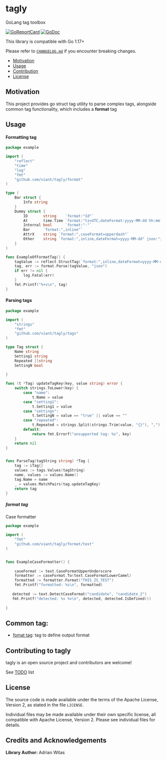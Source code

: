# tagly

GoLang tag toolbox

[![GoReportCard](https://goreportcard.com/badge/github.com/viant/tagly)](https://goreportcard.com/report/github.com/viant/tagly)
[![GoDoc](https://godoc.org/github.com/viant/tagly?status.svg)](https://godoc.org/github.com/viant/tagly)

This library is compatible with Go 1.17+

Please refer to [`CHANGELOG.md`](CHANGELOG.md) if you encounter breaking changes.

- [Motivation](#motivation)
- [Usage](#usage)
- [Contribution](#contributing-to-tagly)
- [License](#license)

## Motivation

This project provides go struct tag utility to parse complex tags, alongside common tag functionality, 
which includes a **format** tag

## Usage

#### Formatting tag

```go
package example

import (
	"reflect"
	"time"
	"log"
	"fmt"
	"github.com/viant/tagly/format"
)

type (
	Bar struct {
		Info string
	}
	Dummy struct {
		ID       string    `format:"Id"`
		At       time.Time `format:"tz=UTC,dateFormat:yyyy-MM-dd hh:mm`
		Internal bool      `format:"-"`
		Bar      `format:",inline"`
		AttrX    string `format:",caseFormat=upperdash"`
		Other    string `format:",inline,dateFormat=yyyy-MM-dd" json:"JsonCustomizedName"`
	}
)

func ExampleOfFormatTag() {
	tagValue := reflect.StructTag(`format:",inline,dateFormat=yyyy-MM-dd" json:"JsonCustomizedName"`)
	tag, err := format.Parse(tagValue, "json")
	if err != nil {
		log.Fatal(err)
	}
	fmt.Printf("%+v\n", tag)
}    
```


#### Parsing tags

```go
package example

import (
	"strings"
	"fmt"
	"github.com/viant/tagly/tags"
)

type Tag struct {
    Name string
	Setting1 string
	Repeated []string
	SettingN bool
	
}

func (t *Tag) updateTagKey(key, value string) error {
    switch strings.ToLower(key) {
        case "name":
			t.Name = value
		case "setting1":
            t.Setting1 = value
        case "settingn":
			t.SettingN = value == "true" || value == ""
		case "repeated":
			t.Repeated = strings.Split(strings.Trim(value, "{}"), ",")
		default:
			return fmt.Errorf("unsupported tag: %s", key)
    }
	return nil
}


func ParseTag(tagString string) *Tag {
	tag := &Tag{}
	values := tags.Values(tagString)
	name, values := values.Name()
	tag.Name = name
	_ = values.MatchPairs(tag.updateTagKey)
	return tag
}

```

##### format tag

Case formatter
```go
package example

import (
	"fmt"
	"github.com/viant/tagly/format/text"
)


func ExampleCaseFormatter() {
	
    caseFormat := text.CaseFormatUpperUnderscore
    formatter := caseFormat.To(text.CaseFormatLowerCamel)
    formatted := formatter.Format("THIS_IS_TEST")
    fmt.Printf("formatted: %s\n", formatted)
	
   detected := text.DetectCaseFormat("candidate", "candidate_2")
   fmt.Printf("detected: %s %v\n", detected, detected.IsDefined())
   
}

```

## Common tag:

- [fomat tag](format): tag to define output format 


## Contributing to tagly

tagly is an open source project and contributors are welcome!

See [TODO](TODO.md) list

## License

The source code is made available under the terms of the Apache License, Version 2, as stated in the file `LICENSE`.

Individual files may be made available under their own specific license,
all compatible with Apache License, Version 2. Please see individual files for details.


## Credits and Acknowledgements

**Library Author:** Adrian Witas

